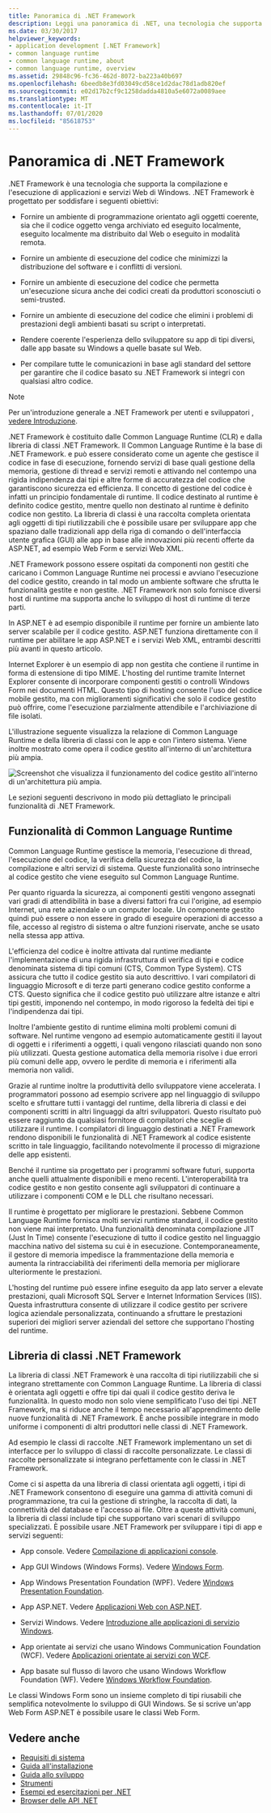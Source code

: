 ```yaml
---
title: Panoramica di .NET Framework
description: Leggi una panoramica di .NET, una tecnologia che supporta la compilazione e l'esecuzione di app e servizi Web di Windows.
ms.date: 03/30/2017
helpviewer_keywords:
- application development [.NET Framework]
- common language runtime
- common language runtime, about
- common language runtime, overview
ms.assetid: 29848c96-fc36-462d-8072-ba223a40b697
ms.openlocfilehash: 6beedb8e3fd03049cd58ce1d2dac78d1adb820ef
ms.sourcegitcommit: e02d17b2cf9c1258dadda4810a5e6072a0089aee
ms.translationtype: MT
ms.contentlocale: it-IT
ms.lasthandoff: 07/01/2020
ms.locfileid: "85618753"
---
```

# <a name="overview-of-net-framework"></a>Panoramica di .NET Framework

.NET Framework è una tecnologia che supporta la compilazione e l'esecuzione di applicazioni e servizi Web di Windows. .NET Framework è progettato per soddisfare i seguenti obiettivi:

- Fornire un ambiente di programmazione orientato agli oggetti coerente, sia che il codice oggetto venga archiviato ed eseguito localmente, eseguito localmente ma distribuito dal Web o eseguito in modalità remota.

- Fornire un ambiente di esecuzione del codice che minimizzi la distribuzione del software e i conflitti di versioni.

- Fornire un ambiente di esecuzione del codice che permetta un'esecuzione sicura anche dei codici creati da produttori sconosciuti o semi-trusted.

- Fornire un ambiente di esecuzione del codice che elimini i problemi di prestazioni degli ambienti basati su script o interpretati.

- Rendere coerente l'esperienza dello sviluppatore su app di tipi diversi, dalle app basate su Windows a quelle basate sul Web.

- Per compilare tutte le comunicazioni in base agli standard del settore per garantire che il codice basato su .NET Framework si integri con qualsiasi altro codice.

> [!NOTE]
> Per un'introduzione generale a .NET Framework per utenti e sviluppatori [, vedere Introduzione](index.md).

.NET Framework è costituito dalle Common Language Runtime (CLR) e dalla libreria di classi .NET Framework. Il Common Language Runtime è la base di .NET Framework. e può essere considerato come un agente che gestisce il codice in fase di esecuzione, fornendo servizi di base quali gestione della memoria, gestione di thread e servizi remoti e attivando nel contempo una rigida indipendenza dai tipi e altre forme di accuratezza del codice che garantiscono sicurezza ed efficienza. Il concetto di gestione del codice è infatti un principio fondamentale di runtime. Il codice destinato al runtime è definito codice gestito, mentre quello non destinato al runtime è definito codice non gestito. La libreria di classi è una raccolta completa orientata agli oggetti di tipi riutilizzabili che è possibile usare per sviluppare app che spaziano dalle tradizionali app della riga di comando o dell'interfaccia utente grafica (GUI) alle app in base alle innovazioni più recenti offerte da ASP.NET, ad esempio Web Form e servizi Web XML.

.NET Framework possono essere ospitati da componenti non gestiti che caricano i Common Language Runtime nei processi e avviano l'esecuzione del codice gestito, creando in tal modo un ambiente software che sfrutta le funzionalità gestite e non gestite. .NET Framework non solo fornisce diversi host di runtime ma supporta anche lo sviluppo di host di runtime di terze parti.

In ASP.NET è ad esempio disponibile il runtime per fornire un ambiente lato server scalabile per il codice gestito. ASP.NET funziona direttamente con il runtime per abilitare le app ASP.NET e i servizi Web XML, entrambi descritti più avanti in questo articolo.

Internet Explorer è un esempio di app non gestita che contiene il runtime in forma di estensione di tipo MIME. L'hosting del runtime tramite Internet Explorer consente di incorporare componenti gestiti o controlli Windows Form nei documenti HTML. Questo tipo di hosting consente l'uso del codice mobile gestito, ma con miglioramenti significativi che solo il codice gestito può offrire, come l'esecuzione parzialmente attendibile e l'archiviazione di file isolati.

L'illustrazione seguente visualizza la relazione di Common Language Runtime e della libreria di classi con le app e con l'intero sistema. Viene inoltre mostrato come opera il codice gestito all'interno di un'architettura più ampia.

![Screenshot che visualizza il funzionamento del codice gestito all'interno di un'architettura più ampia.](./media/overview/language-runtime-class-library-relationship.gif)

Le sezioni seguenti descrivono in modo più dettagliato le principali funzionalità di .NET Framework.

## <a name="features-of-the-common-language-runtime"></a>Funzionalità di Common Language Runtime

Common Language Runtime gestisce la memoria, l'esecuzione di thread, l'esecuzione del codice, la verifica della sicurezza del codice, la compilazione e altri servizi di sistema. Queste funzionalità sono intrinseche al codice gestito che viene eseguito sul Common Language Runtime.

Per quanto riguarda la sicurezza, ai componenti gestiti vengono assegnati vari gradi di attendibilità in base a diversi fattori fra cui l'origine, ad esempio Internet, una rete aziendale o un computer locale. Un componente gestito quindi può essere o non essere in grado di eseguire operazioni di accesso a file, accesso al registro di sistema o altre funzioni riservate, anche se usato nella stessa app attiva.

L'efficienza del codice è inoltre attivata dal runtime mediante l'implementazione di una rigida infrastruttura di verifica di tipi e codice denominata sistema di tipi comuni (CTS, Common Type System). CTS assicura che tutto il codice gestito sia auto descrittivo. I vari compilatori di linguaggio Microsoft e di terze parti generano codice gestito conforme a CTS. Questo significa che il codice gestito può utilizzare altre istanze e altri tipi gestiti, imponendo nel contempo, in modo rigoroso la fedeltà dei tipi e l'indipendenza dai tipi.

Inoltre l'ambiente gestito di runtime elimina molti problemi comuni di software. Nel runtime vengono ad esempio automaticamente gestiti il layout di oggetti e i riferimenti a oggetti, i quali vengono rilasciati quando non sono più utilizzati. Questa gestione automatica della memoria risolve i due errori più comuni delle app, ovvero le perdite di memoria e i riferimenti alla memoria non validi.

Grazie al runtime inoltre la produttività dello sviluppatore viene accelerata. I programmatori possono ad esempio scrivere app nel linguaggio di sviluppo scelto e sfruttare tutti i vantaggi del runtime, della libreria di classi e dei componenti scritti in altri linguaggi da altri sviluppatori. Questo risultato può essere raggiunto da qualsiasi fornitore di compilatori che sceglie di utilizzare il runtime. I compilatori di linguaggio destinati a .NET Framework rendono disponibili le funzionalità di .NET Framework al codice esistente scritto in tale linguaggio, facilitando notevolmente il processo di migrazione delle app esistenti.

Benché il runtime sia progettato per i programmi software futuri, supporta anche quelli attualmente disponibili e meno recenti. L'interoperabilità tra codice gestito e non gestito consente agli sviluppatori di continuare a utilizzare i componenti COM e le DLL che risultano necessari.

Il runtime è progettato per migliorare le prestazioni. Sebbene Common Language Runtime fornisca molti servizi runtime standard, il codice gestito non viene mai interpretato. Una funzionalità denominata compilazione JIT (Just In Time) consente l'esecuzione di tutto il codice gestito nel linguaggio macchina nativo del sistema su cui è in esecuzione. Contemporaneamente, il gestore di memoria impedisce la frammentazione della memoria e aumenta la rintracciabilità dei riferimenti della memoria per migliorare ulteriormente le prestazioni.

L'hosting del runtime può essere infine eseguito da app lato server a elevate prestazioni, quali Microsoft SQL Server e Internet Information Services (IIS). Questa infrastruttura consente di utilizzare il codice gestito per scrivere logica aziendale personalizzata, continuando a sfruttare le prestazioni superiori dei migliori server aziendali del settore che supportano l'hosting del runtime.

## <a name="net-framework-class-library"></a>Libreria di classi .NET Framework

La libreria di classi .NET Framework è una raccolta di tipi riutilizzabili che si integrano strettamente con Common Language Runtime. La libreria di classi è orientata agli oggetti e offre tipi dai quali il codice gestito deriva le funzionalità. In questo modo non solo viene semplificato l'uso dei tipi .NET Framework, ma si riduce anche il tempo necessario all'apprendimento delle nuove funzionalità di .NET Framework. È anche possibile integrare in modo uniforme i componenti di altri produttori nelle classi di .NET Framework.

Ad esempio le classi di raccolte .NET Framework implementano un set di interfacce per lo sviluppo di classi di raccolte personalizzate. Le classi di raccolte personalizzate si integrano perfettamente con le classi in .NET Framework.

Come ci si aspetta da una libreria di classi orientata agli oggetti, i tipi di .NET Framework consentono di eseguire una gamma di attività comuni di programmazione, tra cui la gestione di stringhe, la raccolta di dati, la connettività del database e l'accesso ai file. Oltre a queste attività comuni, la libreria di classi include tipi che supportano vari scenari di sviluppo specializzati. È possibile usare .NET Framework per sviluppare i tipi di app e servizi seguenti:

- App console. Vedere [Compilazione di applicazioni console](../../standard/building-console-apps.md).

- App GUI Windows (Windows Forms). Vedere [Windows Form](../winforms/index.md).

- App Windows Presentation Foundation (WPF). Vedere [Windows Presentation Foundation](../wpf/index.md).

- App ASP.NET. Vedere [Applicazioni Web con ASP.NET](../develop-web-apps-with-aspnet.md).

- Servizi Windows. Vedere [Introduzione alle applicazioni di servizio Windows](../windows-services/introduction-to-windows-service-applications.md).

- App orientate ai servizi che usano Windows Communication Foundation (WCF). Vedere [Applicazioni orientate ai servizi con WCF](../wcf/index.md).

- App basate sul flusso di lavoro che usano Windows Workflow Foundation (WF). Vedere [Windows Workflow Foundation](../windows-workflow-foundation/index.md).

Le classi Windows Form sono un insieme completo di tipi riusabili che semplifica notevolmente lo sviluppo di GUI Windows. Se si scrive un'app Web Form ASP.NET è possibile usare le classi Web Form.

## <a name="see-also"></a>Vedere anche

- [Requisiti di sistema](system-requirements.md)
- [Guida all'installazione](../install/index.md)
- [Guida allo sviluppo](../development-guide.md)
- [Strumenti](../tools/index.md)
- [Esempi ed esercitazioni per .NET](../../samples-and-tutorials/index.md)
- [Browser delle API .NET](../../../api/index.md)
